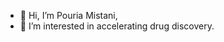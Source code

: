 - 👋 Hi, I’m Pouria Mistani,
- 👀 I’m interested in accelerating drug discovery.

<!---
pmistani/pmistani is a ✨ special ✨ repository because its `README.md` (this file) appears on your GitHub profile.
You can click the Preview link to take a look at your changes.
--->

